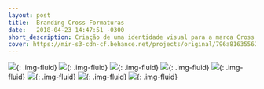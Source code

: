 ```yaml
---
layout: post
title:  Branding Cross Formaturas
date:   2018-04-23 14:47:51 -0300
short_description: Criação de uma identidade visual para a marca Cross Formaturas
cover: https://mir-s3-cdn-cf.behance.net/projects/original/796a8163556219.Y3JvcCwxMjQ5LDk3Nyw5Miww.png
---
```


![](https://mir-s3-cdn-cf.behance.net/project_modules/fs/6db87a63556219.5ab42ad2cffc2.png){: .img-fluid}
![](https://mir-s3-cdn-cf.behance.net/project_modules/fs/1a7bf363556219.5ab42ad2d04ab.jpg){: .img-fluid}
![](https://mir-s3-cdn-cf.behance.net/project_modules/fs/67b09f63556219.5ab42ad2cfd3c.jpg){: .img-fluid}
![](https://mir-s3-cdn-cf.behance.net/project_modules/fs/a38cbc63556219.5ab42ad2cf8b5.jpg){: .img-fluid}
![](https://mir-s3-cdn-cf.behance.net/project_modules/fs/a38cbc63556219.5ab42ad2cf8b5.jpg){: .img-fluid}
![](https://mir-s3-cdn-cf.behance.net/project_modules/fs/d1eb2863556219.5ab42ad2d0e64.jpg){: .img-fluid}
![](https://mir-s3-cdn-cf.behance.net/project_modules/fs/3fb59063556219.5ab54ae6a590c.jpg){: .img-fluid}
![](https://mir-s3-cdn-cf.behance.net/project_modules/fs/4bef6663556219.5ab54ae6a5fa9.png){: .img-fluid}



